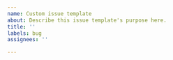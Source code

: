 ```yaml
---
name: Custom issue template
about: Describe this issue template's purpose here.
title: ''
labels: bug
assignees: ''

---
```



